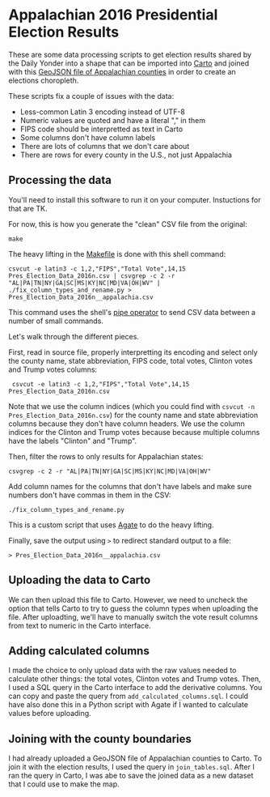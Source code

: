 Appalachian 2016 Presidential Election Results
==============================================

These are some data processing scripts to get election results shared by the Daily Yonder into a shape that can be imported into [Carto](https://carto.com) and joined with this [GeoJSON file of Appalachian counties](https://github.com/ghing/appalachia) in order to create an elections choropleth.

These scripts fix a couple of issues with the data:

* Less-common Latin 3 encoding instead of UTF-8
* Numeric values are quoted and have a literal "," in them
* FIPS code should be interpretted as text in Carto
* Some columns don't have column labels
* There are lots of columns that we don't care about
* There are rows for every county in the U.S., not just Appalachia

Processing the data
-------------------

You'll need to install this software to run it on your computer.  Instuctions for that are TK.

For now, this is how you generate the "clean" CSV file from the original:

    make

The heavy lifting in the [Makefile](https://en.wikipedia.org/wiki/Makefile) is done with this shell command:

    csvcut -e latin3 -c 1,2,"FIPS","Total Vote",14,15 Pres_Election_Data_2016n.csv | csvgrep -c 2 -r "AL|PA|TN|NY|GA|SC|MS|KY|NC|MD|VA|OH|WV" | ./fix_column_types_and_rename.py > Pres_Election_Data_2016n__appalachia.csv

This command uses the shell's [pipe operator](https://en.wikipedia.org/wiki/Pipeline_(Unix)) to send CSV data between a number of small commands.

Let's walk through the different pieces.

First, read in source file, properly interpretting its encoding and select only the county name, state abbreviation, FIPS code, total votes, Clinton votes and Trump votes columns:

     csvcut -e latin3 -c 1,2,"FIPS","Total Vote",14,15 Pres_Election_Data_2016n.csv

Note that we use the column indices (which you could find with `csvcut -n Pres_Election_Data_2016n.csv`) for the county name and state abbreviation columns because they don't have column headers.  We use the column indices for the Clinton and Trump votes because because multiple columns have the labels "Clinton" and "Trump".

Then, filter the rows to only results for Appalachian states:

    csvgrep -c 2 -r "AL|PA|TN|NY|GA|SC|MS|KY|NC|MD|VA|OH|WV"

Add column names for the columns that don't have labels and make sure numbers don't have commas in them in the CSV:

    ./fix_column_types_and_rename.py

This is a custom script that uses [Agate](https://agate.readthedocs.io) to do the heavy lifting.

Finally, save the output using `>` to redirect standard output to a file:

    > Pres_Election_Data_2016n__appalachia.csv

Uploading the data to Carto
---------------------------

We can then upload this file to Carto.  However, we need to uncheck the option that tells Carto to try to guess the column types when uploading the file.  After uploadting, we'll have to manually switch the vote result columns from text to numeric in the Carto interface.

Adding calculated columns
-------------------------

I made the choice to only upload data with the raw values needed to calculate other things: the total votes, Clinton votes and Trump votes.  Then, I used a SQL query in the Carto interface to add the derivative columns.  You can copy and paste the query from `add_calculated_columns.sql`.  I could have also done this in a Python script with Agate if I wanted to calculate values before uploading. 

Joining with the county boundaries
----------------------------------

I had already uploaded a GeoJSON file of Appalachian counties to Carto.  To join it with the election results, I used the query in `join_tables.sql`.  After I ran the query in Carto, I was abe to save the joined data as a new dataset that I could use to make the map. 
